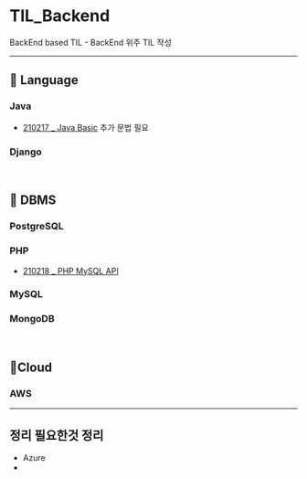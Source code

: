 # TIL_Backend
BackEnd based TIL - BackEnd 위주 TIL 작성

------------------

## 🥨 Language
### Java
  * [210217 _ Java Basic](https://github.com/dmsdl950823/TIL_Backend/blob/main/Langauge/Java/210217_Java%20Basic.md) 추가 문법 필요

### Django

<br>

## 🥨 DBMS
### PostgreSQL
### PHP
  * [210218 _ PHP MySQL API](https://github.com/dmsdl950823/TIL_Backend/blob/main/Langauge/PHP/210218_PHP%20MySQL%20API.md)
### MySQL
### MongoDB

<br>

## 🥨Cloud
### AWS

---------------------------

## 정리 필요한것 정리
* Azure
* 
